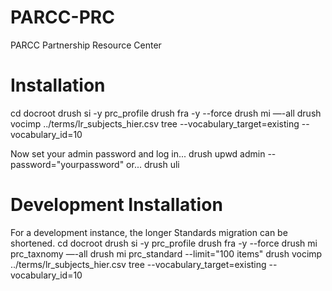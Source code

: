 PARCC-PRC
=========

PARCC Partnership Resource Center

Installation
============

cd docroot
drush si -y prc_profile
drush fra -y --force
drush mi —-all
drush vocimp ../terms/lr_subjects_hier.csv tree --vocabulary_target=existing --vocabulary_id=10

Now set your admin password and log in...
drush upwd admin --password="yourpassword"
or...
drush uli

Development Installation
========================

For a development instance, the longer Standards migration can be shortened.
cd docroot
drush si -y prc_profile
drush fra -y --force
drush mi prc_taxnomy —-all
drush mi prc_standard --limit="100 items"
drush vocimp ../terms/lr_subjects_hier.csv tree --vocabulary_target=existing --vocabulary_id=10
